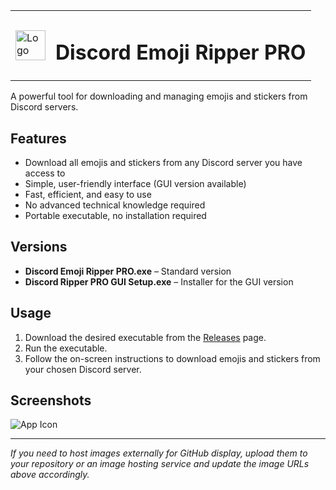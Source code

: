 


<div align="center">
<table>
<tr>
<td><img src="assets/icon.ico" alt="Logo" width="48"/></td>
<td><h1>Discord Emoji Ripper PRO</h1></td>
</tr>
</table>
</div>

A powerful tool for downloading and managing emojis and stickers from Discord servers.

## Features
- Download all emojis and stickers from any Discord server you have access to
- Simple, user-friendly interface (GUI version available)
- Fast, efficient, and easy to use
- No advanced technical knowledge required
- Portable executable, no installation required

## Versions
- **Discord Emoji Ripper PRO.exe** – Standard version
- **Discord Ripper PRO GUI Setup.exe** – Installer for the GUI version

## Usage
1. Download the desired executable from the [Releases](https://github.com/yourusername/yourrepo/releases) page.
2. Run the executable.
3. Follow the on-screen instructions to download emojis and stickers from your chosen Discord server.

## Screenshots
![App Icon](assets/icon.ico)

---
*If you need to host images externally for GitHub display, upload them to your repository or an image hosting service and update the image URLs above accordingly.*
